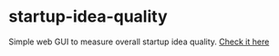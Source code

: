 # startup-idea-quality
 Simple web GUI to measure overall startup idea quality.
 [Check it here](https://rtcq.github.io/startup-idea-quality/)
